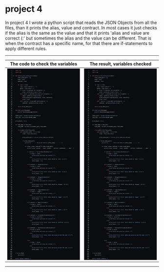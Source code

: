 # project 4

In project 4 I wrote a python script that reads the JSON Objects from all the files, than it prints the alias, value and contract. In most cases it just checks if the alias is the same as the value and that it prints 'alias and value are correct (:' but sometimes the alias and the value can be different. That is when the contract has a specific name, for that there are if-statements to apply different rules. 

---

| The code to check the variables | The result, variables checked |
| :--------------: | :---------------: |
| ![variablechecker](img/variache1.png) | ![result](img/variache1.png) |



---

